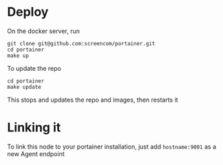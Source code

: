 # Deploy

On the docker server, run 

```shell
git clone git@github.com:screencom/portainer.git
cd portainer
make up
```

To update the repo

```shell
cd portainer
make update
```

This stops and updates the repo and images, then restarts it

# Linking it

To link this node to your portainer installation, just add `hostname:9001` as a new Agent endpoint
